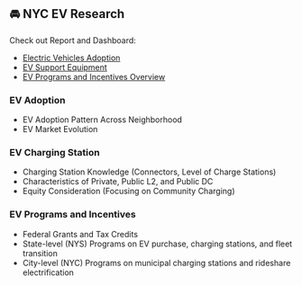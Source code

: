 ## 🚘 NYC EV Research

Check out Report and Dashboard: 
- [Electric Vehicles Adoption](https://joyceyin.github.io/projects/ev/ev_adopt.html)
- [EV Support Equipment](https://joyceyin.github.io/projects/ev/ev_infra.html)
- [EV Programs and Incentives Overview](https://joyceyin.github.io/projects/hubcontent/evpolicy.html)


### EV Adoption

- EV Adoption Pattern Across Neighborhood
- EV Market Evolution

### EV Charging Station

- Charging Station Knowledge (Connectors, Level of Charge Stations)
- Characteristics of Private, Public L2, and Public DC
- Equity Consideration (Focusing on Community Charging)

### EV Programs and Incentives
- Federal Grants and Tax Credits
- State-level (NYS) Programs on EV purchase, charging stations, and fleet transition
- City-level (NYC) Programs on municipal charging stations and rideshare electrification
